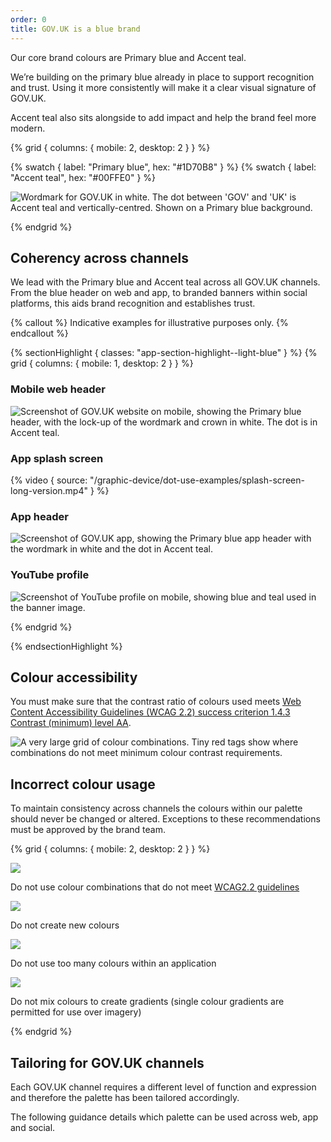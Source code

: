 ```yaml
---
order: 0
title: GOV.UK is a blue brand
---
```


Our core brand colours are Primary blue and Accent teal.

We’re building on the primary blue already in place to support recognition and trust. Using it more consistently will make it a clear visual signature of GOV.UK.

Accent teal also sits alongside to add impact and help the brand feel more modern.

{% grid { columns: { mobile: 2, desktop: 2 } } %}

<div>
<div class="app-top-border">

{% swatch { label: "Primary blue", hex: "#1D70B8" } %}
{% swatch { label: "Accent teal", hex: "#00FFE0" } %}

</div>

</div>
<div>

![Wordmark for GOV.UK in white. The dot between 'GOV' and 'UK' is Accent teal and vertically-centred. Shown on a Primary blue background.](./wordmark-on-blue.svg)

</div>
{% endgrid %}

## Coherency across channels

We lead with the Primary blue and Accent teal across all GOV.UK channels. From the blue header on web and app, to branded banners within social platforms, this aids brand recognition and establishes trust.

{% callout %}
Indicative examples for illustrative purposes only.
{% endcallout %}

{% sectionHighlight { classes: "app-section-highlight--light-blue" } %}
{% grid { columns: { mobile: 1, desktop: 2 } } %}

<div>

### Mobile web header

<div class="app-section-highlight__wrapper--space-around">

![Screenshot of GOV.UK website on mobile, showing the Primary blue header, with the lock-up of the wordmark and crown in white. The dot is in Accent teal.](./mobile-web-header.png)

</div>
</div>

<div>

### App splash screen

{% video { source: "/graphic-device/dot-use-examples/splash-screen-long-version.mp4" } %}

</div>

<div>

### App header

<div class="app-section-highlight__wrapper--space-around">

![Screenshot of GOV.UK app, showing the Primary blue app header with the wordmark in white and the dot in Accent teal.](./app-header.png)

</div>
</div>

<div>

### YouTube profile

<div class="app-section-highlight__wrapper--space-around">

![Screenshot of YouTube profile on mobile, showing blue and teal used in the banner image.](./youtube-profile.png)

</div>
</div>
{% endgrid %}

{% endsectionHighlight %}

## Colour accessibility

You must make sure that the contrast ratio of colours used meets [Web Content Accessibility Guidelines (WCAG 2.2) success criterion 1.4.3 Contrast (minimum) level AA](https://www.w3.org/TR/WCAG22/#contrast-minimum).

![A very large grid of colour combinations. Tiny red tags show where combinations do not meet minimum colour contrast requirements.](./colour-contrast.png)

## Incorrect colour usage

To maintain consistency across channels the colours within our palette should never be changed or altered. Exceptions to these recommendations must be approved by the brand team.

{% grid { columns: { mobile: 2, desktop: 2 } } %}

<div>

![](./incorrect-colour-combos.png)

</div>
<div class="app-top-border">

Do not use colour combinations that do not meet [WCAG2.2 guidelines](https://www.w3.org/TR/WCAG22/#contrast-minimum)

</div>
<div>

![](./incorrect-new-colours.png)

</div>
<div class="app-top-border">

Do not create new colours

</div>
<div>

![](./incorrect-too-many-colours.png)

</div>
<div class="app-top-border">

Do not use too many colours within an application

</div>
<div>

![](./incorrect-gradients.png)

</div>
<div class="app-top-border">

Do not mix colours to create gradients (single colour gradients are permitted for use over imagery)

</div>

{% endgrid %}

## Tailoring for GOV.UK channels

Each GOV.UK channel requires a different level of function and expression and therefore the palette has been tailored accordingly.

The following guidance details which palette can be used across web, app and social.
